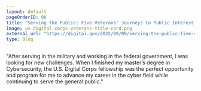 ```yaml
---
layout: default
pageOrderID: 98
title: "Serving the Public: Five Veterans' Journeys to Public Interest Tech"
image: us-digital-corps-veterans-title-card.png
external_url: "https://digital.gov/2022/09/09/serving-the-public-five-veterans-journeys-to-public-interest-tech/"
type: Blog
---
```



"After serving in the military and working in the federal government, I was looking for new challenges. When I finished my master’s degree in Cybersecurity, the U.S. Digital Corps fellowship was the perfect opportunity and program for me to advance my career in the cyber field while continuing to serve the general public."